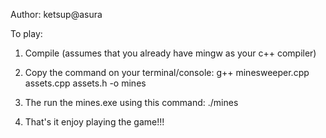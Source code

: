 Author: ketsup@asura


To play:
1. Compile (assumes that you already have mingw as your c++ compiler)

2. Copy the command on your terminal/console:  g++ minesweeper.cpp assets.cpp assets.h -o mines

3. The run the mines.exe using this command: ./mines

4. That's it enjoy playing the game!!!


